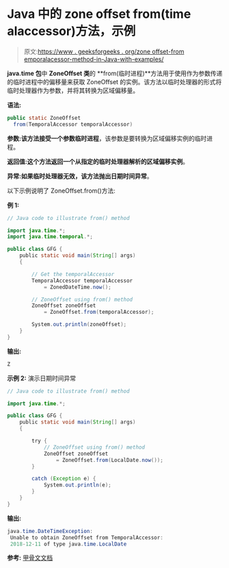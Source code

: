 # Java 中的 zone offset from(time alaccessor)方法，示例

> 原文:[https://www . geeksforgeeks . org/zone offset-from emporalacessor-method-in-Java-with-examples/](https://www.geeksforgeeks.org/zoneoffset-fromtemporalaccessor-method-in-java-with-examples/)

**java.time 包**中 **ZoneOffset 类**的 **from(临时进程)**方法用于使用作为参数传递的临时进程中的偏移量来获取 ZoneOffset 的实例。该方法以临时处理器的形式将临时处理器作为参数，并将其转换为区域偏移量。

**语法:**

```java
public static ZoneOffset
  from(TemporalAccessor temporalAccessor)

```

**参数:**该方法接受一个参数**临时进程**，该参数是要转换为区域偏移实例的临时进程。

**返回值:**这个方法返回一个从指定的临时处理器解析的**区域偏移实例**。

**异常:**如果临时处理器无效，该方法抛出**日期时间异常**。

以下示例说明了 ZoneOffset.from()方法:

**例 1:**

```java
// Java code to illustrate from() method

import java.time.*;
import java.time.temporal.*;

public class GFG {
    public static void main(String[] args)
    {

        // Get the temporalAccessor
        TemporalAccessor temporalAccessor
            = ZonedDateTime.now();

        // ZoneOffset using from() method
        ZoneOffset zoneOffset
            = ZoneOffset.from(temporalAccessor);

        System.out.println(zoneOffset);
    }
}
```

**输出:**

```java
Z

```

**示例 2:** 演示日期时间异常

```java
// Java code to illustrate from() method

import java.time.*;

public class GFG {
    public static void main(String[] args)
    {

        try {
            // ZoneOffset using from() method
            ZoneOffset zoneOffset
                = ZoneOffset.from(LocalDate.now());
        }

        catch (Exception e) {
            System.out.println(e);
        }
    }
}
```

**输出:**

```java
java.time.DateTimeException:
 Unable to obtain ZoneOffset from TemporalAccessor:
 2018-12-11 of type java.time.LocalDate

```

**参考:** [甲骨文文档](https://docs.oracle.com/javase/9/docs/api/java/time/ZoneOffset.html#from-java.time.temporal.TemporalAccessor-)